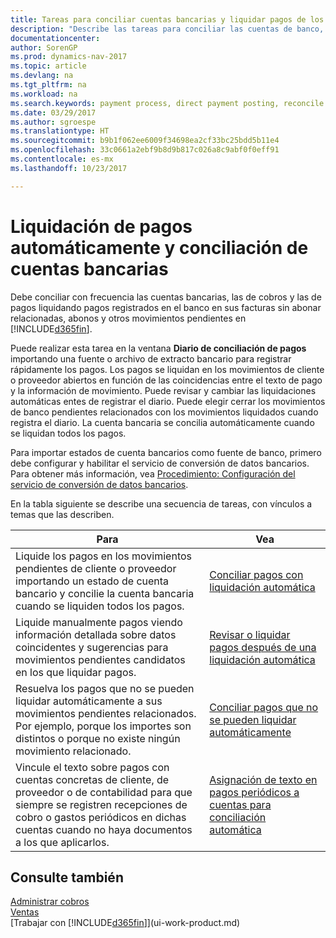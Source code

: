 ```yaml
---
title: Tareas para conciliar cuentas bancarias y liquidar pagos de los movimientos relacionados
description: "Describe las tareas para conciliar las cuentas de banco, cobros y pagos, registrar recibos de efectivo o gastos, y liquidar los pagos automáticamente."
documentationcenter: 
author: SorenGP
ms.prod: dynamics-nav-2017
ms.topic: article
ms.devlang: na
ms.tgt_pltfrm: na
ms.workload: na
ms.search.keywords: payment process, direct payment posting, reconcile payment, expenses, cash receipts
ms.date: 03/29/2017
ms.author: sgroespe
ms.translationtype: HT
ms.sourcegitcommit: b9b1f062ee6009f34698ea2cf33bc25bdd5b11e4
ms.openlocfilehash: 33c0661a2ebf9b8d9b817c026a8c9abf0f0eff91
ms.contentlocale: es-mx
ms.lasthandoff: 10/23/2017

---
```

# <a name="applying-payments-automatically-and-reconciling-bank-accounts"></a>Liquidación de pagos automáticamente y conciliación de cuentas bancarias
Debe conciliar con frecuencia las cuentas bancarias, las de cobros y las de pagos liquidando pagos registrados en el banco en sus facturas sin abonar relacionadas, abonos y otros movimientos pendientes en [!INCLUDE[d365fin](includes/d365fin_long_md.md)].  

Puede realizar esta tarea en la ventana **Diario de conciliación de pagos** importando una fuente o archivo de extracto bancario para registrar rápidamente los pagos. Los pagos se liquidan en los movimientos de cliente o proveedor abiertos en función de las coincidencias entre el texto de pago y la información de movimiento. Puede revisar y cambiar las liquidaciones automáticas entes de registrar el diario. Puede elegir cerrar los movimientos de banco pendientes relacionados con los movimientos liquidados cuando registra el diario. La cuenta bancaria se concilia automáticamente cuando se liquidan todos los pagos.  

Para importar estados de cuenta bancarios como fuente de banco, primero debe configurar y habilitar el servicio de conversión de datos bancarios. Para obtener más información, vea [Procedimiento: Configuración del servicio de conversión de datos bancarios](bank-how-setup-bank-data-conversion-service.md).  

En la tabla siguiente se describe una secuencia de tareas, con vínculos a temas que las describen.  

| Para | Vea |
| --- | --- |
| Liquide los pagos en los movimientos pendientes de cliente o proveedor importando un estado de cuenta bancario y concilie la cuenta bancaria cuando se liquiden todos los pagos. |[Conciliar pagos con liquidación automática](receivables-how-reconcile-payments-auto-application.md) |
| Liquide manualmente pagos viendo información detallada sobre datos coincidentes y sugerencias para movimientos pendientes candidatos en los que liquidar pagos. |[Revisar o liquidar pagos después de una liquidación automática](receivables-how-review-apply-payments-auto-application.md) |
| Resuelva los pagos que no se pueden liquidar automáticamente a sus movimientos pendientes relacionados. Por ejemplo, porque los importes son distintos o porque no existe ningún movimiento relacionado. |[Conciliar pagos que no se pueden liquidar automáticamente](receivables-how-reconcile-payments-cannot-apply-auto.md) |
| Vincule el texto sobre pagos con cuentas concretas de cliente, de proveedor o de contabilidad para que siempre se registren recepciones de cobro o gastos periódicos en dichas cuentas cuando no haya documentos a los que aplicarlos. |[Asignación de texto en pagos periódicos a cuentas para conciliación automática](receivables-how-map-text-recurring-payments-accounts-auto-reconcilliation.md) |

## <a name="see-also"></a>Consulte también
[Administrar cobros](receivables-manage-receivables.md)  
[Ventas](sales-manage-sales.md)  
[Trabajar con [!INCLUDE[d365fin](includes/d365fin_md.md)]](ui-work-product.md)


